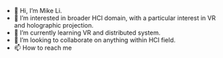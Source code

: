 - 👋 Hi, I’m Mike Li.
- 👀 I’m interested in broader HCI domain, with a particular interest in VR and holographic projection.
- 🌱 I’m currently learning VR and distributed system.
- 💞️ I’m looking to collaborate on anything within HCI field.
- 📫 How to reach me

<!---
mikelyy/mikelyy is a ✨ special ✨ repository because its `README.md` (this file) appears on your GitHub profile.
You can click the Preview link to take a look at your changes.
--->
